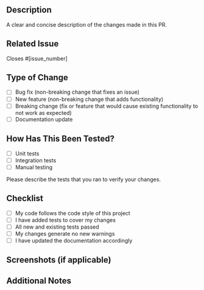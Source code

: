 ## Description
A clear and concise description of the changes made in this PR.

## Related Issue
Closes #[issue_number]

## Type of Change
- [ ] Bug fix (non-breaking change that fixes an issue)
- [ ] New feature (non-breaking change that adds functionality)
- [ ] Breaking change (fix or feature that would cause existing functionality to not work as expected)
- [ ] Documentation update

## How Has This Been Tested?
- [ ] Unit tests
- [ ] Integration tests
- [ ] Manual testing

Please describe the tests that you ran to verify your changes.

## Checklist
- [ ] My code follows the code style of this project
- [ ] I have added tests to cover my changes
- [ ] All new and existing tests passed
- [ ] My changes generate no new warnings
- [ ] I have updated the documentation accordingly

## Screenshots (if applicable)

## Additional Notes